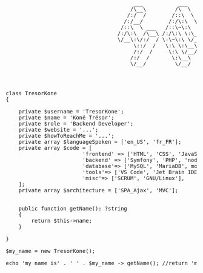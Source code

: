 
 <pre>
                                        ___           ___           ___       ___       ___     
                                       /\__\         /\  \         /\__\     /\__\     /\  \    
                                      /:/  /        /::\  \       /:/  /    /:/  /    /::\  \   
                                     /:/__/        /:/\:\  \     /:/  /    /:/  /    /:/\:\  \  
                                    /::\  \ ___   /::\~\:\  \   /:/  /    /:/  /    /:/  \:\  \ 
                                   /:/\:\  /\__\ /:/\:\ \:\__\ /:/__/    /:/__/    /:/__/ \:\__\
                                   \/__\:\/:/  / \:\~\:\ \/__/ \:\  \    \:\  \    \:\  \ /:/  /
                                        \::/  /   \:\ \:\__\    \:\  \    \:\  \    \:\  /:/  / 
                                        /:/  /     \:\ \/__/     \:\  \    \:\  \    \:\/:/  /  
                                       /:/  /       \:\__\        \:\__\    \:\__\    \::/  /   
                                       \/__/         \/__/         \/__/     \/__/     \/__/    


</pre>


<pre>

class TresorKone
{

    private $username = 'TresorKone';
    private $name = 'Koné Trésor';
    private $role = 'Backend Developer';
    private $website = '...';
    private $howToReachMe = '...';
    private array $languageSpoken = ['en_US', 'fr_FR'];
    private array $code = [
                        'frontend' => ['HTML', 'CSS', 'JavaScript', 'Boostrap', 'TailWind'],
                        'backend' => ['Symfony', 'PHP', 'nodeJs', 'express'],
                        'database'=> ['MySQL', 'MariaDB', mongoDBAtlas],
                        'tools'=> ['VS Code', 'Jet Brain IDE', 'Docker', 'Heroku', 'Apache'],
                        'misc'=> ['SCRUM', 'GNU/Linux'],
    ];
    private array $architecture = ['SPA_Ajax', 'MVC'];


    public function getName(): ?string
    {
        return $this->name;
    }

}

$my_name = new TresorKone();

echo 'my name is' . ' ' . $my_name -> getName(); //return 'my name is Koné Trésor'

</pre>

[//]: # (<pre>
    <!DOCTYPE html>
    <html lang="en">
    <body>
        Download my CV:
        - English version in <a href="./Docs/TresorKone CV ENG-vers.pdf">PDF<a> or in <a href="./Docs/TresorKone CV ENG-PNG.png">PNG<a>
        - French version in <a href="./Docs/TresorKone CV FR-vers.pdf">PDF<a> or in <a href="./Docs/TresorKone CV FR-PNG.png">PNG<a>
    </body>
    </html>
</pre>)



<!---
TresorKone/TresorKone is a ✨ special ✨ repository because its `README.md` (this file) appears on your GitHub profile.
You can click the Preview link to take a look at your changes.
--->
